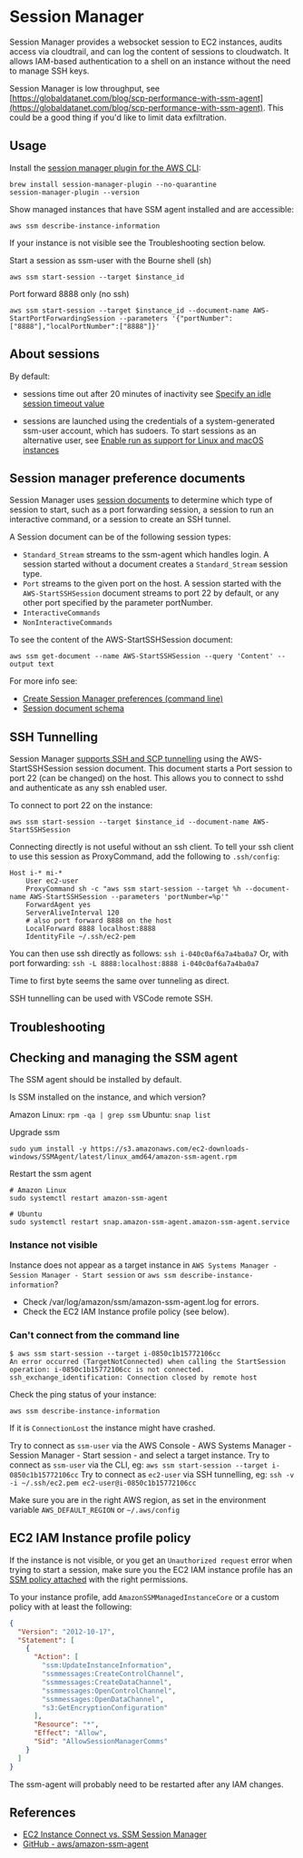 # Session Manager

Session Manager provides a websocket session to EC2 instances, audits access via cloudtrail, and can log the content of sessions to cloudwatch. It allows IAM-based authentication to a shell on an instance without the need to manage SSH keys.

Session Manager is low throughput, see [https://globaldatanet.com/blog/scp-performance-with-ssm-agent](https://globaldatanet.com/blog/scp-performance-with-ssm-agent). This could be a good thing if you'd like to limit data exfiltration.

## Usage

Install the [session manager plugin for the AWS CLI](https://docs.aws.amazon.com/systems-manager/latest/userguide/session-manager-working-with-install-plugin.html):

```
brew install session-manager-plugin --no-quarantine
session-manager-plugin --version
```

Show managed instances that have SSM agent installed and are accessible:

```
aws ssm describe-instance-information
```

If your instance is not visible see the Troubleshooting section below.

Start a session as ssm-user with the Bourne shell (sh)

```
aws ssm start-session --target $instance_id
```

Port forward 8888 only (no ssh)

```
aws ssm start-session --target $instance_id --document-name AWS-StartPortForwardingSession --parameters '{"portNumber":["8888"],"localPortNumber":["8888"]}'
```

## About sessions

By default:

- sessions time out after 20 minutes of inactivity see [Specify an idle session timeout value](https://docs.aws.amazon.com/systems-manager/latest/userguide/session-preferences-timeout.html)

- sessions are launched using the credentials of a system-generated ssm-user account, which has sudoers. To start sessions as an alternative user, see [Enable run as support for Linux and macOS instances](https://docs.aws.amazon.com/systems-manager/latest/userguide/session-preferences-run-as.html)

## Session manager preference documents

Session Manager uses [session documents](https://docs.aws.amazon.com/systems-manager/latest/userguide/sysman-ssm-docs.html) to determine which type of session to start, such as a port forwarding session, a session to run an interactive command, or a session to create an SSH tunnel.

A Session document can be of the following session types:

- `Standard_Stream` streams to the ssm-agent which handles login. A session started without a document creates a `Standard_Stream` session type.
- `Port` streams to the given port on the host. A session started with the `AWS-StartSSHSession` document streams to port 22 by default, or any other port specified by the parameter portNumber.
- `InteractiveCommands`
- `NonInteractiveCommands`

To see the content of the AWS-StartSSHSession document:

```
aws ssm get-document --name AWS-StartSSHSession --query 'Content' --output text
```

For more info see:

- [Create Session Manager preferences (command line)](https://docs.aws.amazon.com/systems-manager/latest/userguide/getting-started-create-preferences-cli.html)
- [Session document schema](https://docs.aws.amazon.com/systems-manager/latest/userguide/session-manager-schema.html)

## SSH Tunnelling

Session Manager [supports SSH and SCP tunnelling](https://aws.amazon.com/about-aws/whats-new/2019/07/session-manager-launches-tunneling-support-for-ssh-and-scp/) using the AWS-StartSSHSession session document. This document starts a Port session to port 22 (can be changed) on the host. This allows you to connect to sshd and authenticate as any ssh enabled user.

To connect to port 22 on the instance:

```
aws ssm start-session --target $instance_id --document-name AWS-StartSSHSession
```

Connecting directly is not useful without an ssh client. To tell your ssh client to use this session as ProxyCommand, add the following to `.ssh/config`:

```
Host i-* mi-*
    User ec2-user
    ProxyCommand sh -c "aws ssm start-session --target %h --document-name AWS-StartSSHSession --parameters 'portNumber=%p'"
    ForwardAgent yes
    ServerAliveInterval 120
    # also port forward 8888 on the host
    LocalForward 8888 localhost:8888
    IdentityFile ~/.ssh/ec2-pem
```

You can then use ssh directly as follows: `ssh i-040c0af6a7a4ba0a7`
Or, with port forwarding: `ssh -L 8888:localhost:8888 i-040c0af6a7a4ba0a7`

Time to first byte seems the same over tunneling as direct.

SSH tunnelling can be used with VSCode remote SSH.

## Troubleshooting

## Checking and managing the SSM agent

The SSM agent should be installed by default.

Is SSM installed on the instance, and which version?

Amazon Linux: `rpm -qa | grep ssm`
Ubuntu: `snap list`

Upgrade ssm

```
sudo yum install -y https://s3.amazonaws.com/ec2-downloads-windows/SSMAgent/latest/linux_amd64/amazon-ssm-agent.rpm
```

Restart the ssm agent

```
# Amazon Linux
sudo systemctl restart amazon-ssm-agent

# Ubuntu
sudo systemctl restart snap.amazon-ssm-agent.amazon-ssm-agent.service
```

### Instance not visible

Instance does not appear as a target instance in `AWS Systems Manager - Session Manager - Start session` or `aws ssm describe-instance-information`?

- Check /var/log/amazon/ssm/amazon-ssm-agent.log for errors.
- Check the EC2 IAM Instance profile policy (see below).

### Can't connect from the command line

```
$ aws ssm start-session --target i-0850c1b15772106cc
An error occurred (TargetNotConnected) when calling the StartSession operation: i-0850c1b15772106cc is not connected.
ssh_exchange_identification: Connection closed by remote host
```

Check the ping status of your instance:

```
aws ssm describe-instance-information
```

If it is `ConnectionLost` the instance might have crashed.

Try to connect as `ssm-user` via the AWS Console - AWS Systems Manager - Session Manager - Start session - and select a target instance.
Try to connect as `ssm-user` via the CLI, eg: `aws ssm start-session --target i-0850c1b15772106cc`
Try to connect as `ec2-user` via SSH tunnelling, eg: `ssh -v -i ~/.ssh/ec2.pem ec2-user@i-0850c1b15772106cc`

Make sure you are in the right AWS region, as set in the environment variable `AWS_DEFAULT_REGION` or `~/.aws/config`

## EC2 IAM Instance profile policy

If the instance is not visible, or you get an `Unauthorized request` error when trying to start a session, make sure you the EC2 IAM instance profile has an [SSM policy attached](https://docs.aws.amazon.com/systems-manager/latest/userguide/session-manager-getting-started-instance-profile.html) with the right permissions.

To your instance profile, add `AmazonSSMManagedInstanceCore` or a custom policy with at least the following:

```json
{
  "Version": "2012-10-17",
  "Statement": [
    {
      "Action": [
        "ssm:UpdateInstanceInformation",
        "ssmmessages:CreateControlChannel",
        "ssmmessages:CreateDataChannel",
        "ssmmessages:OpenControlChannel",
        "ssmmessages:OpenDataChannel",
        "s3:GetEncryptionConfiguration"
      ],
      "Resource": "*",
      "Effect": "Allow",
      "Sid": "AllowSessionManagerComms"
    }
  ]
}
```

The ssm-agent will probably need to be restarted after any IAM changes.

## References

- [EC2 Instance Connect vs. SSM Session Manager](https://carriagereturn.nl/aws/ec2/ssh/connect/ssm/2019/07/26/connect.html)
- [GitHub - aws/amazon-ssm-agent](https://github.com/aws/amazon-ssm-agent)
